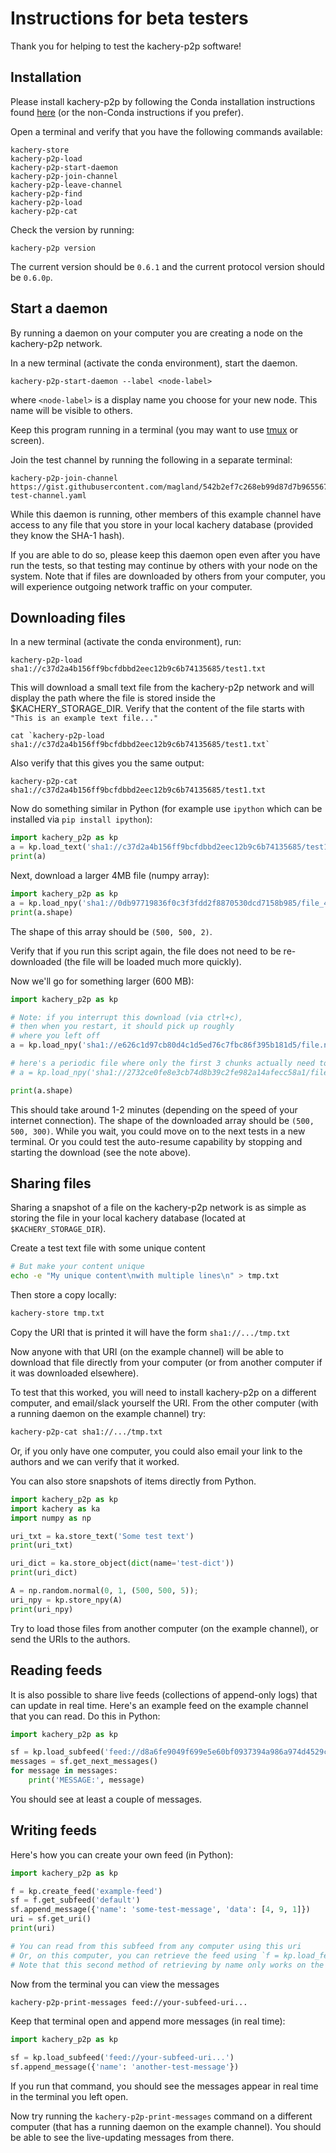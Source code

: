 # Instructions for beta testers

Thank you for helping to test the kachery-p2p software!

## Installation

Please install kachery-p2p by following the Conda installation instructions found [here](../doc/setup_and_installation.md) (or the non-Conda instructions if you prefer).

Open a terminal and verify that you have the following commands available:

```
kachery-store
kachery-p2p-load
kachery-p2p-start-daemon
kachery-p2p-join-channel
kachery-p2p-leave-channel
kachery-p2p-find
kachery-p2p-load
kachery-p2p-cat
```

Check the version by running:

```
kachery-p2p version
```

The current version should be `0.6.1` and the current protocol version should be `0.6.0p`.

## Start a daemon

By running a daemon on your computer you are creating a node on the kachery-p2p network.

In a new terminal (activate the conda environment), start the daemon.

```
kachery-p2p-start-daemon --label <node-label>
```

where `<node-label>` is a display name you choose for your new node. This name will be visible to others.

Keep this program running in a terminal (you may want to use [tmux](https://github.com/tmux/tmux/wiki) or screen).

Join the test channel by running the following in a separate terminal:

```
kachery-p2p-join-channel https://gist.githubusercontent.com/magland/542b2ef7c268eb99d87d7b965567ece0/raw/ccm-test-channel.yaml
```

While this daemon is running, other members of this example channel have access to any file that you store in your local kachery database (provided they know the SHA-1 hash).

If you are able to do so, please keep this daemon open even after you have run the tests, so that testing may continue by others with your node on the system. Note that if files are downloaded by others from your computer, you will experience outgoing network traffic on your computer.

## Downloading files

In a new terminal (activate the conda environment), run:

```
kachery-p2p-load sha1://c37d2a4b156ff9bcfdbbd2eec12b9c6b74135685/test1.txt
```

This will download a small text file from the kachery-p2p network and will display the path where the file is stored inside the $KACHERY_STORAGE_DIR. Verify that the content of the file starts with `"This is an example text file..."`

```
cat `kachery-p2p-load sha1://c37d2a4b156ff9bcfdbbd2eec12b9c6b74135685/test1.txt`
```

Also verify that this gives you the same output:

```
kachery-p2p-cat sha1://c37d2a4b156ff9bcfdbbd2eec12b9c6b74135685/test1.txt
```

Now do something similar in Python (for example use `ipython` which can be installed via `pip install ipython`):

```python
import kachery_p2p as kp
a = kp.load_text('sha1://c37d2a4b156ff9bcfdbbd2eec12b9c6b74135685/test1.txt')
print(a)
```

Next, download a larger 4MB file (numpy array):

```python
import kachery_p2p as kp
a = kp.load_npy('sha1://0db97719836f0c3f3fdd2f8870530dcd7158b985/file_4MB.npy')
print(a.shape)
```

The shape of this array should be `(500, 500, 2)`.

Verify that if you run this script again, the file does not need to be re-downloaded (the file will be loaded much more quickly).

Now we'll go for something larger (600 MB):

```python
import kachery_p2p as kp

# Note: if you interrupt this download (via ctrl+c),
# then when you restart, it should pick up roughly
# where you left off
a = kp.load_npy('sha1://e626c1d97cb80d4c1d5ed76c7fbc86f395b181d5/file.npy?manifest=848d2fead4b95681bc3c7aa52955af192cc9c1c7')

# here's a periodic file where only the first 3 chunks actually need to be downloaded
# a = kp.load_npy('sha1://2732ce0fe8e3cb74d8b39c2fe982a14afecc58a1/file.npy?manifest=357870edbcfdc7767578a0fb5ae26d66b324d052')

print(a.shape)
```

This should take around 1-2 minutes (depending on the speed of your internet connection). The shape of the downloaded array should be `(500, 500, 300)`. While you wait, you could move on to the next tests in a new terminal. Or you could test the auto-resume capability by stopping and starting the download (see the note above).

## Sharing files

Sharing a snapshot of a file on the kachery-p2p network is as simple as storing the file in your local kachery database (located at `$KACHERY_STORAGE_DIR`).

Create a test text file with some unique content

```bash
# But make your content unique
echo -e "My unique content\nwith multiple lines\n" > tmp.txt
```

Then store a copy locally:

```bash
kachery-store tmp.txt
```

Copy the URI that is printed it will have the form `sha1://.../tmp.txt`

Now anyone with that URI (on the example channel) will be able to download that file directly from your computer (or from another computer if it was downloaded elsewhere).

To test that this worked, you will need to install kachery-p2p on a different computer, and email/slack yourself the URI. From the other computer (with a running daemon on the example channel) try:

```bash
kachery-p2p-cat sha1://.../tmp.txt
```

Or, if you only have one computer, you could also email your link to the authors and we can verify that it worked.

You can also store snapshots of items directly from Python.

```python
import kachery_p2p as kp
import kachery as ka
import numpy as np

uri_txt = ka.store_text('Some test text')
print(uri_txt)

uri_dict = ka.store_object(dict(name='test-dict'))
print(uri_dict)

A = np.random.normal(0, 1, (500, 500, 5));
uri_npy = kp.store_npy(A)
print(uri_npy)
```

Try to load those files from another computer (on the example channel), or send the URIs to the authors.

## Reading feeds

It is also possible to share live feeds (collections of append-only logs) that can update in real time. Here's an example feed on the example channel that you can read. Do this in Python:

```python
import kachery_p2p as kp

sf = kp.load_subfeed('feed://d8a6fe9049f699e5e60bf0937394a986a974d4529c94baa37a6327be72b43148/test-subfeed')
messages = sf.get_next_messages()
for message in messages:
    print('MESSAGE:', message)
```

You should see at least a couple of messages.

## Writing feeds

Here's how you can create your own feed (in Python):

```python
import kachery_p2p as kp

f = kp.create_feed('example-feed')
sf = f.get_subfeed('default')
sf.append_message({'name': 'some-test-message', 'data': [4, 9, 1]})
uri = sf.get_uri()
print(uri)

# You can read from this subfeed from any computer using this uri
# Or, on this computer, you can retrieve the feed using `f = kp.load_feed('example-feed')` above
# Note that this second method of retrieving by name only works on the node where the feed was created
```

Now from the terminal you can view the messages

```bash
kachery-p2p-print-messages feed://your-subfeed-uri...
```

Keep that terminal open and append more messages (in real time):

```python
import kachery_p2p as kp

sf = kp.load_subfeed('feed://your-subfeed-uri...')
sf.append_message({'name': 'another-test-message'})
```

If you run that command, you should see the messages appear in real time in the terminal you left open.

Now try running the `kachery-p2p-print-messages` command on a different computer (that has a running daemon on the example channel). You should be able to see the live-updating messages from there.
